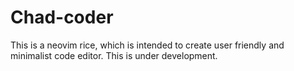 # Chad-coder
This is a neovim rice, which is intended to create user friendly and minimalist code editor. This is under development.
